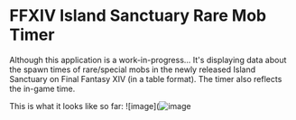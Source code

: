 # FFXIV Island Sanctuary Rare Mob Timer

Although this application is a work-in-progress... It's displaying data about the spawn times of rare/special mobs in the newly released Island Sanctuary on Final Fantasy XIV (in a table format). The timer also reflects the in-game time.

This is what it looks like so far: 
![image](![image](https://user-images.githubusercontent.com/84032219/193975123-0caa2563-20da-4a8a-8b0c-bc2c8b68f37b.png)

